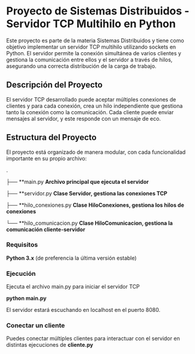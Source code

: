 # Proyecto de Sistemas Distribuidos - Servidor TCP Multihilo en Python

Este proyecto es parte de la materia Sistemas Distribuidos y tiene como objetivo implementar un servidor TCP multihilo utilizando sockets en Python. El servidor permite la conexión simultánea de varios clientes y gestiona la comunicación entre ellos y el servidor a través de hilos, asegurando una correcta distribución de la carga de trabajo.

## Descripción del Proyecto
El servidor TCP desarrollado puede aceptar múltiples conexiones de clientes y para cada conexión, crea un hilo independiente que gestiona tanto la conexión como la comunicación. Cada cliente puede enviar mensajes al servidor, y este responde con un mensaje de eco.

## Estructura del Proyecto
El proyecto está organizado de manera modular, con cada funcionalidad importante en su propio archivo:

.

├── **main.py               **Archivo principal que ejecuta el servidor**

├── **servidor.py           **Clase Servidor, gestiona las conexiones TCP**

├── **hilo_conexiones.py     **Clase HiloConexiones, gestiona los hilos de conexiones**

└── **hilo_comunicacion.py   **Clase HiloComunicacion, gestiona la comunicación cliente-servidor**

### Requisitos

**Python 3.x** (de preferencia la última versión estable)

### Ejecución

Ejecuta el archivo main.py para iniciar el servidor TCP

**python main.py**

El servidor estará escuchando en localhost en el puerto 8080.

### Conectar un cliente

Puedes conectar múltiples clientes para interactuar con el servidor en distintas ejecuciones de **cliente.py**